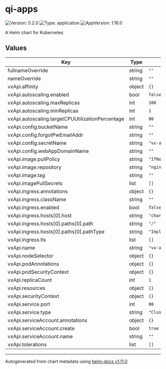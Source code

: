 # qi-apps

![Version: 0.2.0](https://img.shields.io/badge/Version-0.2.0-informational?style=flat-square) ![Type: application](https://img.shields.io/badge/Type-application-informational?style=flat-square) ![AppVersion: 1.16.0](https://img.shields.io/badge/AppVersion-1.16.0-informational?style=flat-square)

A Helm chart for Kubernetes

## Values

| Key | Type | Default | Description |
|-----|------|---------|-------------|
| fullnameOverride | string | `""` |  |
| nameOverride | string | `""` |  |
| vxApi.affinity | object | `{}` |  |
| vxApi.autoscaling.enabled | bool | `false` |  |
| vxApi.autoscaling.maxReplicas | int | `100` |  |
| vxApi.autoscaling.minReplicas | int | `1` |  |
| vxApi.autoscaling.targetCPUUtilizationPercentage | int | `80` |  |
| vxApi.config.bucketName | string | `""` |  |
| vxApi.config.forgotPwEmailAddr | string | `""` |  |
| vxApi.config.secretName | string | `"vx-api-secret-env"` |  |
| vxApi.config.webAppDomainName | string | `""` |  |
| vxApi.image.pullPolicy | string | `"IfNotPresent"` |  |
| vxApi.image.repository | string | `"nginx"` |  |
| vxApi.image.tag | string | `""` |  |
| vxApi.imagePullSecrets | list | `[]` |  |
| vxApi.ingress.annotations | object | `{}` |  |
| vxApi.ingress.className | string | `""` |  |
| vxApi.ingress.enabled | bool | `false` |  |
| vxApi.ingress.hosts[0].host | string | `"chart-example.local"` |  |
| vxApi.ingress.hosts[0].paths[0].path | string | `"/"` |  |
| vxApi.ingress.hosts[0].paths[0].pathType | string | `"ImplementationSpecific"` |  |
| vxApi.ingress.tls | list | `[]` |  |
| vxApi.name | string | `"vx-api"` |  |
| vxApi.nodeSelector | object | `{}` |  |
| vxApi.podAnnotations | object | `{}` |  |
| vxApi.podSecurityContext | object | `{}` |  |
| vxApi.replicaCount | int | `1` |  |
| vxApi.resources | object | `{}` |  |
| vxApi.securityContext | object | `{}` |  |
| vxApi.service.port | int | `80` |  |
| vxApi.service.type | string | `"ClusterIP"` |  |
| vxApi.serviceAccount.annotations | object | `{}` |  |
| vxApi.serviceAccount.create | bool | `true` |  |
| vxApi.serviceAccount.name | string | `""` |  |
| vxApi.tolerations | list | `[]` |  |

----------------------------------------------
Autogenerated from chart metadata using [helm-docs v1.11.0](https://github.com/norwoodj/helm-docs/releases/v1.11.0)
